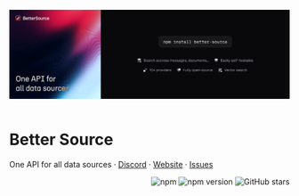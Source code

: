 <p align="center">
  <picture>
    <img src="./banner.png" alt="Better Auth Logo">
  </picture>
  <p style="display:flex; justify-content: space-between; align-items: center;">
    <h1>Better Source</h1>
    <p align="left">
        <a>One API for all data sources</a>
        ·
        <a href="https://discord.gg/better-source">Discord</a>
        ·
        <a href="https://bettersource.dev">Website</a>
        ·
        <a href="https://github.com/utopyin/better-source/issues">Issues</a>
    </p>
    <p align="right">
        <img src="https://img.shields.io/npm/dm/better-source" alt="npm">
        <img src="https://img.shields.io/npm/v/better-source.svg" alt="npm version">
        <img src="https://img.shields.io/github/stars/utopyin/better-source" alt="GitHub stars">
    </p>
  </p>

</p>
